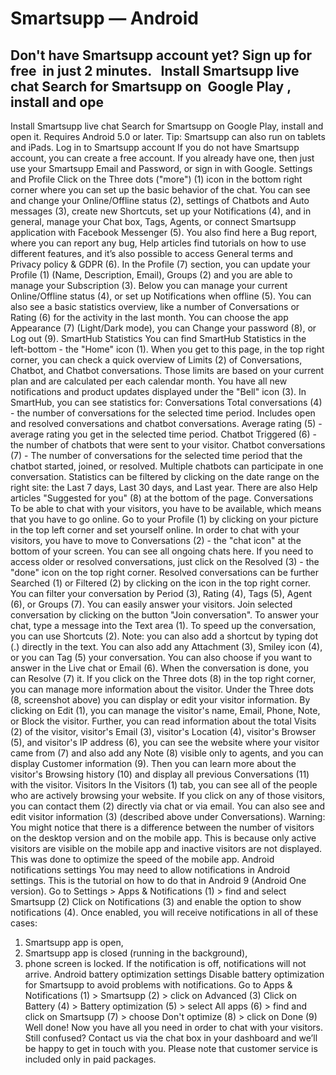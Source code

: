 # Smartsupp — Android
## Don't have Smartsupp account yet? Sign up for free  in just 2 minutes.   Install Smartsupp live chat Search for Smartsupp on  Google Play , install and ope
Install Smartsupp live chat
Search for Smartsupp on Google Play, install and open it. Requires Android 5.0 or later.
Tip: Smartsupp can also run on tablets and iPads.
Log in to Smartsupp account
If you do not have Smartsupp account, you can create a free account. If you already have one, then just use your Smartsupp Email and Password, or sign in with Google.
Settings and Profile
Click on the Three dots ("more") (1) icon in the bottom right corner where you can set up the basic behavior of the chat. You can see and change your Online/Offline status (2), settings of Chatbots and Auto messages (3), create new Shortcuts, set up your Notifications (4), and in general, manage your Chat box, Tags, Agents, or connect Smartsupp application with Facebook Messenger (5). You also find here a Bug report, where you can report any bug, Help articles find tutorials on how to use different features, and it’s also possible to access General terms and Privacy policy & GDPR (6).
In the Profile (7) section, you can update your Profile (1) (Name, Description, Email), Groups (2) and you are able to manage your Subscription (3). Below you can manage your current Online/Offline status (4), or set up Notifications when offline (5). You can also see a basic statistics overview, like a number of Conversations or Rating (6) for the activity in the last month. You can choose the app Appearance (7) (Light/Dark mode), you can Change your password (8), or Log out (9).
SmartHub Statistics
You can find SmartHub Statistics in the left-bottom - the "Home" icon (1). When you get to this page, in the top right corner, you can check a quick overview of Limits (2) of Conversations, Chatbot, and Chatbot conversations. Those limits are based on your current plan and are calculated per each calendar month. You have all new notifications and product updates displayed under the "Bell" icon (3).
In SmartHub, you can see statistics for:
Conversations
Total conversations (4) - the number of conversations for the selected time period. Includes open and resolved conversations and chatbot conversations.
Average rating (5) - average rating you get in the selected time period.
Chatbot
Triggered (6) - the number of chatbots that were sent to your visitor.
Chatbot conversations (7) - The number of conversations for the selected time period that the chatbot started, joined, or resolved. Multiple chatbots can participate in one conversation.
Statistics can be filtered by clicking on the date range on the right site: the Last 7 days, Last 30 days, and Last year.
There are also Help articles "Suggested for you" (8) at the bottom of the page.
Conversations
To be able to chat with your visitors, you have to be available, which means that you have to go online. Go to your Profile (1) by clicking on your picture in the top left corner and set yourself online.
In order to chat with your visitors, you have to move to Conversations (2) - the "chat icon" at the bottom of your screen. You can see all ongoing chats here. If you need to access older or resolved conversations, just click on the Resolved (3) - the "done" icon on the top right corner.
Resolved conversations can be further Searched (1) or Filtered (2) by clicking on the icon in the top right corner. You can filter your conversation by Period (3), Rating (4), Tags (5), Agent (6), or Groups (7).
You can easily answer your visitors. Join selected conversation by clicking on the button "Join conversation". To answer your chat, type a message into the Text area (1). To speed up the conversation, you can use Shortcuts (2). Note: you can also add a shortcut by typing dot (.) directly in the text. You can also add any Attachment (3), Smiley icon (4), or you can Tag (5) your conversation. You can also choose if you want to answer in the Live chat or Email (6). When the conversation is done, you can Resolve (7) it. If you click on the Three dots (8) in the top right corner, you can manage more information about the visitor.
Under the Three dots (8, screenshot above) you can display or edit your visitor information. By clicking on Edit (1), you can manage the visitor's name, Email, Phone, Note, or Block the visitor. Further, you can read information about the total Visits (2) of the visitor, visitor's Email (3), visitor's Location (4), visitor's Browser (5), and visitor's IP address (6), you can see the website where your visitor came from (7) and also add any Note (8) visible only to agents, and you can display Customer information (9). Then you can learn more about the visitor's Browsing history (10) and display all previous Conversations (11) with the visitor.
Visitors
In the Visitors (1) tab, you can see all of the people who are actively browsing your website. If you click on any of those visitors, you can contact them (2) directly via chat or via email. You can also see and edit visitor information (3) (described above under Conversations).
Warning: You might notice that there is a difference between the number of visitors on the desktop version and on the mobile app. This is because only active visitors are visible on the mobile app and inactive visitors are not displayed. This was done to optimize the speed of the mobile app.
Android notifications settings
You may need to allow notifications in Android settings. This is the tutorial on how to do that in Android 9 (Android One version). Go to Settings > Apps & Notifications (1) > find and select Smartsupp (2)
Click on Notifications (3) and enable the option to show notifications (4). Once enabled, you will receive notifications in all of these cases:
1) Smartsupp app is open,
2) Smartsupp app is closed (running in the background),
3) phone screen is locked.
If the notification is off, notifications will not arrive.
Android battery optimization settings
Disable battery optimization for Smartsupp to avoid problems with notifications. Go to Apps & Notifications (1) > Smartsupp (2) > click on Advanced (3)
Click on Battery (4) > Battery optimization (5) > select All apps (6) > find and click on Smartsupp (7) > choose Don't optimize (8) > click on Done (9)
Well done! Now you have all you need in order to chat with your visitors.
Still confused? Contact us via the chat box in your dashboard and we’ll be happy to get in touch with you. Please note that customer service is included only in paid packages.

